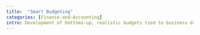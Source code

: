 ```yaml
---
title:  "Smart Budgeting"
categories: [Finance-and-Accounting]
intro: Development of bottoms-up, realistic budgets tied to business drivers and allowing for flexibility and scalability.
---
```

